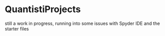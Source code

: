 # QuantistiProjects

still a work in progress, running into some issues with Spyder IDE and the starter files
